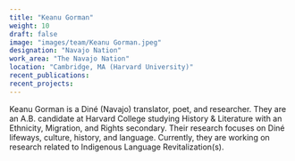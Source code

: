 ```yaml
---
title: "Keanu Gorman"
weight: 10
draft: false
image: "images/team/Keanu Gorman.jpeg"
designation: "Navajo Nation"
work_area: "The Navajo Nation"
location: "Cambridge, MA (Harvard University)"
recent_publications:
recent_projects:
---
```


Keanu Gorman is a Diné (Navajo) translator, poet, and researcher. They are an A.B. candidate at Harvard College studying History & Literature with an Ethnicity, Migration, and Rights secondary. Their research focuses on Diné lifeways, culture, history, and language. Currently, they are working on research related to Indigenous Language Revitalization(s).